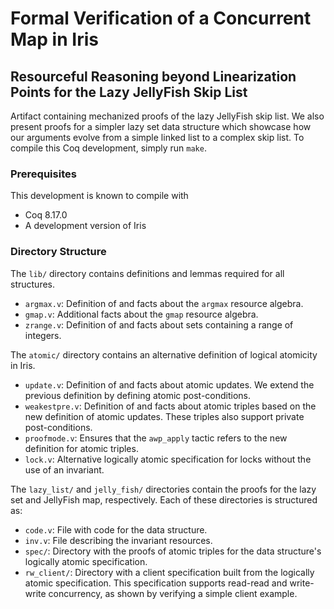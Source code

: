 # Formal Verification of a Concurrent Map in Iris
## Resourceful Reasoning beyond Linearization Points for the Lazy JellyFish Skip List

Artifact containing mechanized proofs of the lazy JellyFish skip list. We also present proofs for a simpler lazy set data structure which showcase how our arguments evolve from a simple linked list to a complex skip list. To compile this Coq development, simply run `make`.


### Prerequisites
This development is known to compile with

- Coq 8.17.0
- A development version of Iris


### Directory Structure
The `lib/` directory contains definitions and lemmas required for all structures.

- `argmax.v`: Definition of and facts about the `argmax` resource algebra.
- `gmap.v`: Additional facts about the `gmap` resource algebra.
- `zrange.v`: Definition of and facts about sets containing a range of integers.

The `atomic/` directory contains an alternative definition of logical atomicity in Iris.

- `update.v`: Definition of and facts about atomic updates. We extend the previous definition by defining atomic post-conditions.
- `weakestpre.v`: Definition of and facts about atomic triples based on the new definition of atomic updates. These triples also support private post-conditions.
- `proofmode.v`: Ensures that the `awp_apply` tactic refers to the new definition for atomic triples.
- `lock.v`: Alternative logically atomic specification for locks without the use of an invariant.

The `lazy_list/` and `jelly_fish/` directories contain the proofs for the lazy set and JellyFish map, respectively. Each of these directories is structured as:

- `code.v`: File with code for the data structure.
- `inv.v`: File describing the invariant resources.
- `spec/`: Directory with the proofs of atomic triples for the data structure's logically atomic specification.
- `rw_client/`: Directory with a client specification built from the logically atomic specification. This specification supports read-read and write-write concurrency, as shown by verifying a simple client example.
